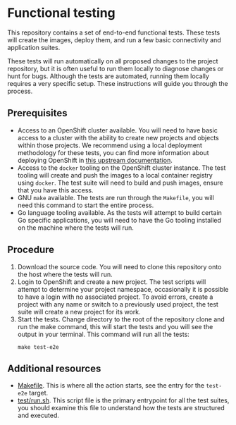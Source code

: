 # Functional testing

This repository contains a set of end-to-end functional tests. These tests
will create the images, deploy them, and run a few basic connectivity and
application suites.

These tests will run automatically on all proposed changes to the project
repository, but it is often useful to run them locally to diagnose changes or
hunt for bugs. Although the tests are automated, running them locally requires
a very specific setup. These instructions will guide you through the process.

## Prerequisites

* Access to an OpenShift cluster available. You will need to have basic access
  to a cluster with the ability to create new projects and objects within
  those projects. We recommend using a local deployment methodology for these
  tests, you can find more information about deploying OpenShift in
  [this upstream documentation](https://docs.okd.io/latest/getting_started/administrators.html).
* Access to the `docker` tooling on the OpenShift cluster instance. The test
  tooling will create and push the images to a local container registry using
  `docker`. The test suite will need to build and push images, ensure that
  you have this access.
* GNU `make` available. The tests are run through the `Makefile`, you will
  need this command to start the entire process.
* Go language tooling available. As the tests will attempt to build certain
  Go specific applications, you will need to have the Go tooling installed on
  the machine where the tests will run.

## Procedure

1. Download the source code. You will need to clone this repository onto the
   host where the tests will run.
1. Login to OpenShift and create a new project. The test scripts will attempt
   to determine your project namespace, occasionally it is possible to have a
   login with no associated project. To avoid errors, create a project with
   any name or switch to a previously used project, the test suite will create
   a new project for its work.
1. Start the tests. Change directory to the root of the repository clone and
   run the make command, this will start the tests and you will see the output
   in your terminal. This command will run all the tests:
   ```
   make test-e2e
   ```

## Additional resources

* [Makefile](/Makefile). This is where all the action starts, see the entry
  for the `test-e2e` target.
* [test/run.sh](/test/run.sh). This script file is the primary entrypoint for
  all the test suites, you should examine this file to understand how the
  tests are structured and executed.
